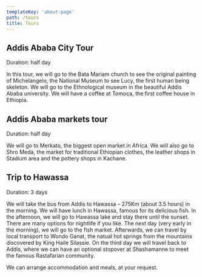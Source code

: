 ```yaml
---
templateKey: 'about-page'
path: /tours
title: Tours
---
```


## Addis Ababa City Tour

Duration: half day

In this tour, we will go to the Bata Mariam church to see the original painting of Michelangelo, the National Museum to see Lucy, the first human being skeleton. We will go to the Ethnological museum in the beautiful Addis Ababa university. We will have a coffee at Tomoca, the first coffee house in Ethiopia.

## Addis Ababa markets tour

Duration: half day

We will go to Merkato, the biggest open market in Africa. We will also go to Shro Meda, the market for traditional Ethiopian clothes, the leather shops in Stadium area and the pottery shops in Kachane.

## Trip to Hawassa

Duration: 3 days

We will take the bus from Addis to Hawassa – 275Km (about 3.5 hours) in the morning. We will have lunch in Hawassa, famous for its delicious fish. In the afternoon, we will go to Hawassa lake and stay there until the sunset. There are many options for nightlife if you like. The next day (very early in the morning), we will go to the fish market. Afterwards, we can travel by local transport to Wondo Ganat, the natual hot springs from the mountains discovered by King Haile Silassie. On the third day we will travel back to Addis, where we can have an optional stopover at Shashamanne to meet the famous Rastafarian community.

We can arrange accommodation and meals, at your request.
